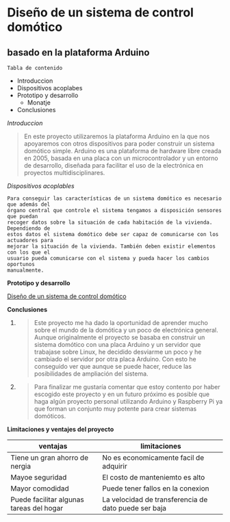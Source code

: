 # Diseño de un sistema de control domótico
## basado en la plataforma Arduino

```
Tabla de contenido 
```
* Introduccion
* Dispositivos acoplabes
* Prototipo y desarrollo 
  * Monatje 
* Conclusiones 


 *Introduccion*
> En este proyecto utilizaremos la plataforma Arduino en la que nos apoyaremos con
otros dispositivos para poder construir un sistema domótico simple. Arduino es una
plataforma de hardware libre creada en 2005, basada en una placa con
un microcontrolador y un entorno de desarrollo, diseñada para facilitar el uso de la
electrónica en proyectos multidisciplinares.


_Dispositivos acoplables_
```
Para conseguir las características de un sistema domótico es necesario que además del
órgano central que controle el sistema tengamos a disposición sensores que puedan
recoger datos sobre la situación de cada habitación de la vivienda. Dependiendo de
estos datos el sistema domótico debe ser capaz de comunicarse con los actuadores para
mejorar la situación de la vivienda. También deben existir elementos con los que el
usuario pueda comunicarse con el sistema y pueda hacer los cambios oportunos
manualmente.

```
**Prototipo y desarrollo** 


 [Diseño de un sistema de control domótico](https://riunet.upv.es/bitstream/handle/10251/18228/Memoria.pdf)
 
**Conclusiones**

1.  >Este proyecto me ha dado la oportunidad de aprender mucho sobre el mundo de la
domótica y un poco de electrónica general. Aunque originalmente el proyecto se basaba
en construir un sistema domótico con una placa Arduino y un servidor que trabajase
sobre Linux, he decidido desviarme un poco y he cambiado el servidor por otra placa
Arduino. Con esto he conseguido ver que aunque se puede hacer, reduce las
posibilidades de ampliación del sistema.

2. > Para finalizar me gustaría comentar que estoy contento por haber escogido este
proyecto y en un futuro próximo es posible que haga algún proyecto personal utilizando
Arduino y Raspberry Pi ya que forman un conjunto muy potente para crear sistemas
domóticos.


**Limitaciones y ventajes del proyecto**

ventajas | limitaciones
------------ | -------------
Tiene un gran ahorro de nergia  | No es economicamente facil de adquirir
Mayoe seguridad | El costo de manteniemto es alto 
Mayor comodidad  |  Puede tener fallos en la conexion 
Puede facilitar algunas tareas del hogar  |  La velocidad de transferencia de dato puede ser baja 



